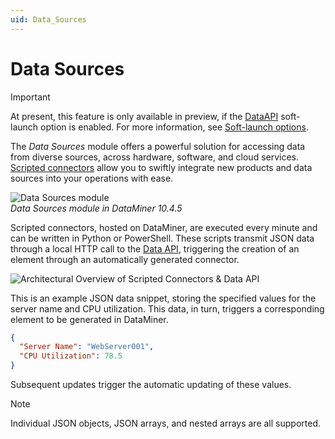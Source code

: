 ```yaml
---
uid: Data_Sources
---
```


# Data Sources

> [!IMPORTANT]
> At present, this feature is only available in preview, if the [DataAPI](xref:Overview_of_Soft_Launch_Options#dataapi) soft-launch option is enabled. For more information, see [Soft-launch options](xref:SoftLaunchOptions).

The *Data Sources* module offers a powerful solution for accessing data from diverse sources, across hardware, software, and cloud services. [Scripted connectors](xref:Scripted_Connectors) allow you to swiftly integrate new products and data sources into your operations with ease.

![Data Sources module](~/user-guide/images/Data_Sources.png)<br>*Data Sources module in DataMiner 10.4.5*

Scripted connectors, hosted on DataMiner, are executed every minute and can be written in Python or PowerShell. These scripts transmit JSON data through a local HTTP call to the [Data API](xref:Data_API), triggering the creation of an element through an automatically generated connector.

![Architectural Overview of Scripted Connectors & Data API](/user-guide/images/Data_API_Schematic.png)

This is an example JSON data snippet, storing the specified values for the server name and CPU utilization. This data, in turn, triggers a corresponding element to be generated in DataMiner.

```json
{
  "Server Name": "WebServer001",
  "CPU Utilization": 78.5
}
```

Subsequent updates trigger the automatic updating of these values.

> [!NOTE]
> Individual JSON objects, JSON arrays, and nested arrays are all supported.

